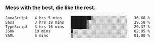 ### Mess with the best, die like the rest.


<!--START_SECTION:waka-->
```text
JavaScript   4 hrs 5 mins    █████████▒░░░░░░░░░░░░░░░   36.68 % 
Sass         3 hrs 18 mins   ███████▒░░░░░░░░░░░░░░░░░   29.58 % 
TypeScript   3 hrs 16 mins   ███████▒░░░░░░░░░░░░░░░░░   29.37 % 
JSON         19 mins         ▓░░░░░░░░░░░░░░░░░░░░░░░░   02.95 % 
YAML         6 mins          ▒░░░░░░░░░░░░░░░░░░░░░░░░   01.00 % 
```
<!--END_SECTION:waka-->
